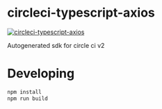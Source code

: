 # circleci-typescript-axios
[![circleci-typescript-axios](https://circleci.com/gh/cob16/circleci-typescript-axios/tree/master.svg?style=svg)](https://circleci.com/gh/cob16/circleci-typescript-axios/tree/master)

Autogenerated sdk for circle ci v2

# Developing 
```bash
npm install
npm run build
```

